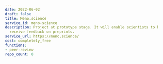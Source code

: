 ```yaml
---
date: 2022-06-02
draft: false
title: Meno.science
service_id: meno-science
description: Project at prototype stage. It will enable scientists to both give and
  receive feedback on preprints.
service_url: https://meno.science/
cost: completely_free
functions:
- peer-review
repo_count: 0
---
```




